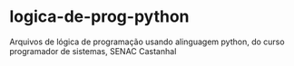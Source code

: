# logica-de-prog-python
Arquivos de lógica de programação usando alinguagem python, do curso programador de sistemas, SENAC Castanhal
